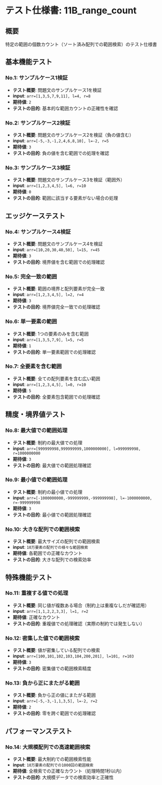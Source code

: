 # テスト仕様書: 11B_range_count

## 概要
特定の範囲の個数カウント（ソート済み配列での範囲検索）のテスト仕様書

## 基本機能テスト

### No.1: サンプルケース1検証
- **テスト概要**: 問題文のサンプルケース1を検証
- **input**: `arr=[1,3,5,7,9,11], l=4, r=8`
- **期待値**: `2`
- **テストの目的**: 基本的な範囲カウントの正確性を確認

### No.2: サンプルケース2検証
- **テスト概要**: 問題文のサンプルケース2を検証（負の値含む）
- **input**: `arr=[-5,-3,-1,2,4,6,8,10], l=-2, r=5`
- **期待値**: `3`
- **テストの目的**: 負の値を含む範囲での処理を確認

### No.3: サンプルケース3検証
- **テスト概要**: 問題文のサンプルケース3を検証（範囲外）
- **input**: `arr=[1,2,3,4,5], l=6, r=10`
- **期待値**: `0`
- **テストの目的**: 範囲に該当する要素がない場合の処理

## エッジケーステスト

### No.4: サンプルケース4検証
- **テスト概要**: 問題文のサンプルケース4を検証
- **input**: `arr=[10,20,30,40,50], l=15, r=45`
- **期待値**: `3`
- **テストの目的**: 境界値を含む範囲での処理確認

### No.5: 完全一致の範囲
- **テスト概要**: 範囲の境界と配列要素が完全一致
- **input**: `arr=[1,2,3,4,5], l=2, r=4`
- **期待値**: `3`
- **テストの目的**: 境界値完全一致での処理確認

### No.6: 単一要素の範囲
- **テスト概要**: 1つの要素のみを含む範囲
- **input**: `arr=[1,3,5,7,9], l=5, r=5`
- **期待値**: `1`
- **テストの目的**: 単一要素範囲での処理確認

### No.7: 全要素を含む範囲
- **テスト概要**: 全ての配列要素を含む広い範囲
- **input**: `arr=[1,2,3,4,5], l=0, r=10`
- **期待値**: `5`
- **テストの目的**: 全要素包含範囲での処理確認

## 精度・境界値テスト

### No.8: 最大値での範囲処理
- **テスト概要**: 制約の最大値での処理
- **input**: `arr=[999999998,999999999,1000000000], l=999999998, r=1000000000`
- **期待値**: `3`
- **テストの目的**: 最大値での範囲処理確認

### No.9: 最小値での範囲処理
- **テスト概要**: 制約の最小値での処理
- **input**: `arr=[-1000000000,-999999999,-999999998], l=-1000000000, r=-999999998`
- **期待値**: `3`
- **テストの目的**: 最小値での範囲処理確認

### No.10: 大きな配列での範囲検索
- **テスト概要**: 最大サイズの配列での範囲検索
- **input**: `10万要素の配列での様々な範囲検索`
- **期待値**: 各範囲での正確なカウント
- **テストの目的**: 大きな配列での検索効率

## 特殊機能テスト

### No.11: 重複する値での処理
- **テスト概要**: 同じ値が複数ある場合（制約上は重複なしだが確認用）
- **input**: `arr=[1,1,2,2,3,3], l=1, r=2`
- **期待値**: 正確なカウント
- **テストの目的**: 重複値での処理確認（実際の制約では発生しない）

### No.12: 密集した値での範囲検索
- **テスト概要**: 値が密集している配列での検索
- **input**: `arr=[100,101,102,103,104,200,201], l=101, r=103`
- **期待値**: `3`
- **テストの目的**: 密集値での範囲検索精度

### No.13: 負から正にまたがる範囲
- **テスト概要**: 負から正の値にまたがる範囲
- **input**: `arr=[-5,-3,-1,1,3,5], l=-2, r=2`
- **期待値**: `2`
- **テストの目的**: 零を跨ぐ範囲での処理確認

## パフォーマンステスト

### No.14: 大規模配列での高速範囲検索
- **テスト概要**: 最大制約での範囲検索性能
- **input**: `10万要素の配列での1000回の範囲検索`
- **期待値**: 全検索での正確なカウント（処理時間1秒以内）
- **テストの目的**: 大規模データでの検索効率と正確性